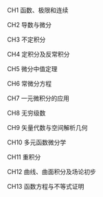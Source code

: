 CH1 函数、极限和连续

CH2 导数与微分

CH3 不定积分

CH4 定积分及反常积分

CH5 微分中值定理

CH6 常微分方程

CH7 一元微积分的应用

CH8 无穷级数

CH9 矢量代数与空间解析几何

CH10 多元函数微分学

CH11 重积分

CH12 曲线、曲面积分及场论初步

CH13 函数方程与不等式证明
